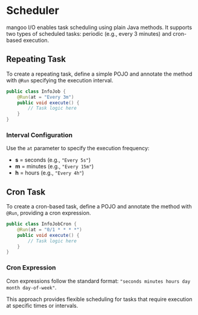 # Scheduler

mangoo I/O enables task scheduling using plain Java methods. It supports two types of scheduled tasks: periodic (e.g., every 3 minutes) and cron-based execution.

## Repeating Task

To create a repeating task, define a simple POJO and annotate the method with `@Run` specifying the execution interval.

```java
public class InfoJob {
    @Run(at = "Every 3m")
    public void execute() {
        // Task logic here
    }
}
```

### Interval Configuration

Use the `at` parameter to specify the execution frequency:

- **s** = seconds (e.g., `"Every 5s"`)
- **m** = minutes (e.g., `"Every 15m"`)
- **h** = hours (e.g., `"Every 4h"`)

## Cron Task

To create a cron-based task, define a POJO and annotate the method with `@Run`, providing a cron expression.

```java
public class InfoJobCron {
    @Run(at = "0/1 * * * *")
    public void execute() {
        // Task logic here
    }
}
```

### Cron Expression

Cron expressions follow the standard format: `"seconds minutes hours day month day-of-week"`.

This approach provides flexible scheduling for tasks that require execution at specific times or intervals.
